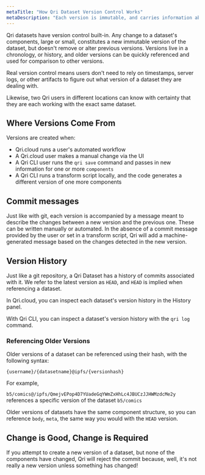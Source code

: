 ```yaml
---
metaTitle: "How Qri Dataset Version Control Works"
metaDescription: "Each version is immutable, and carries information about the user, metadata, and transformation code along with the data itself"
---
```


Qri datasets have version control built-in.  Any change to a dataset's components, large or small, constitutes a new immutable version of the dataset, but doesn't remove or alter previous versions.  Versions live in a chronology, or history, and older versions can be quickly referenced and used for comparison to other versions.

Real version control means users don't need to rely on timestamps, server logs, or other artifacts to figure out what version of a dataset they are dealing with.  

Likewise, two Qri users in different locations can know with certainty that they are each working with the exact same dataset.

## Where Versions Come From

Versions are created when:

- Qri.cloud runs a user's automated workflow
- A Qri.cloud user makes a manual change via the UI
- A Qri CLI user runs the `qri save` command and passes in new information for one or more `components`
- A Qri CLI runs a transform script locally, and the code generates a different version of one more components

## Commit messages

Just like with git, each version is accompanied by a message meant to describe the changes between a new version and the previous one.  These can be written manually or automated.  In the absence of a commit message provided by the user or set in a transform script, Qri will add a machine-generated message based on the changes detected in the new version.

## Version History

Just like a git repository, a Qri Dataset has a history of commits associated with it. We refer to the latest version as `HEAD`, and `HEAD` is implied when referencing a dataset.  

In Qri.cloud, you can inspect each dataset's version history in the History panel.

With Qri CLI, you can inspect a dataset's version history with the `qri log` command.

### Referencing Older Versions

Older versions of a dataset can be referenced using their hash, with the following syntax:

`{username}/{datasetname}@ipfs/{versionhash}`

For example,

`b5/comics@/ipfs/QmejvEPop4D7YUadeGqYWmZxHhLc4JBUCzJJHWMzdcMe2y` references a specific version of the dataset `b5/comics`

Older versions of datasets have the same component structure, so you can reference `body`, `meta`, the same way you would with the `HEAD` version.

## Change is Good, Change is Required

If you attempt to create a new version of a dataset, but none of the components have changed, Qri will reject the commit because, well, it's not really a new version unless something has changed!
